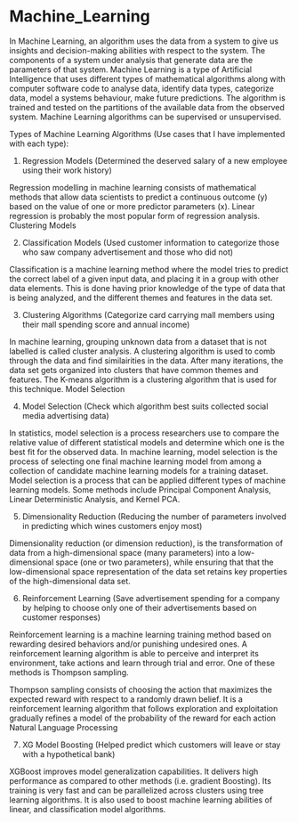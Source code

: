# Machine_Learning

In Machine Learning, an algorithm uses the data from a system to give us insights and decision-making abilities with 
respect to the system. The components of a system under analysis that generate data are the parameters of that system.
Machine Learning is a type of Artificial Intelligence that uses different types of mathematical algorithms 
along with computer software code to analyse data, identify data types, categorize data, model a systems behaviour, make 
future predictions. The algorithm is trained and tested on the partitions of the available data from the observed system.
Machine Learning algorithms can be supervised or unsupervised.

Types of Machine Learning Algorithms (Use cases that I have implemented with each type):

1. Regression Models (Determined the deserved salary of a new employee using their work history)

Regression modelling in machine learning consists of mathematical methods that allow data scientists 
     to predict a continuous outcome (y) based on the value of one or more predictor parameters (x).
     Linear regression is probably the most popular form of regression analysis.
     Clustering Models

2. Classification Models (Used customer information to categorize those who saw company advertisement and those who did not)
    
Classification is a machine learning method where the model tries to predict the correct label of a 
given input data, and placing it in a group with other data elements. This is done having prior knowledge
of the type of data that is being analyzed, and the different themes and features in the data set.

3. Clustering Algorithms (Categorize card carrying mall members using their mall spending score and annual income)

In machine learning, grouping unknown data from a dataset that is not labelled is called cluster analysis.
A clustering algorithm is used to comb through the data and find similairities in the data. After many 
iterations, the data set gets organized into clusters that have common themes and features. The K-means
algorithm is a clustering algorithm that is used for this technique.
Model Selection 

4. Model Selection (Check which algorithm best suits collected social media advertising data)

In statistics, model selection is a process researchers use to compare the relative 
value of different statistical models and determine which one is the best fit for the 
observed data. In machine learning, model selection is the process of selecting one final machine learning model 
from among a collection of candidate machine learning models for a training dataset. Model selection 
is a process that can be applied different types of machine learning models. Some methods include Principal 
Component Analysis, Linear Deterministic Analysis, and Kernel PCA.

5. Dimensionality Reduction (Reducing the number of parameters involved in predicting which wines customers enjoy most)
 
 Dimensionality reduction (or dimension reduction), is the transformation of data 
from a high-dimensional space (many parameters) into a low-dimensional space (one or two parameters), 
while ensuring that that the low-dimensional space representation of the data set retains key properties 
of the high-dimensional data set.

6. Reinforcement Learning (Save advertisement spending for a company by helping to choose only one of their advertisements based on customer responses)

Reinforcement learning is a machine learning training method based on rewarding desired 
behaviors and/or punishing undesired ones. A reinforcement learning algorithm
is able to perceive and interpret its environment, take actions and learn through trial 
and error. One of these methods is Thompson sampling.

Thompson sampling consists of choosing the action that maximizes the expected reward with respect to a 
randomly drawn belief. It is a reinforcement learning algorithm that follows exploration and exploitation 
gradually refines a model of the probability of the reward for each action
Natural Language Processing

7. XG Model Boosting (Helped predict which customers will leave or stay with a hypothetical bank)

XGBoost improves model generalization capabilities. It delivers high performance as 
compared to other methods (i.e. gradient Boosting). Its training is very fast and can be parallelized across 
clusters using tree learning algorithms. It is also used to boost machine learning abilities of linear,
and classification model algorithms.

